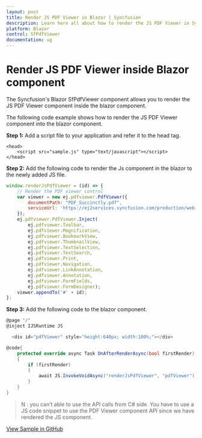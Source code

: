 ```yaml
---
layout: post
title: Render JS PDF Viewer in Blazor | Syncfusion
description: Learn here all about how to render the JS PDF Viewer in Syncfusion Blazor SfPdfViewer component and more.
platform: Blazor
control: SfPdfViewer
documentation: ug
---
```


# Render JS PDF Viewer inside Blazor component

The Syncfusion's Blazor SfPdfViewer component allows you to render the JS PDF Viewer component inside the blazor component.

The following code example shows how to render the JS PDF Viewer component into the blazor component.

**Step 1:** Add a script file to your application and refer it to the head tag.

```cshtml
<head>
    <script src="sample.js" type="text/javascript"></script>
</head>

```

**Step 2:** Add the following code to render the Js component in the blazor to the newly added JS file.

```javascript
window.renderJsPdfViewer = (id) => {
    // Render the PDF viewer control
    var viewer = new ej.pdfviewer.PdfViewer({
        documentPath: "PDF_Succinctly.pdf",
        serviceUrl: 'https://ej2services.syncfusion.com/production/web-services/api/pdfviewer'
    });
    ej.pdfviewer.PdfViewer.Inject(
        ej.pdfviewer.Toolbar, 
        ej.pdfviewer.Magnification,
        ej.pdfviewer.BookmarkView, 
        ej.pdfviewer.ThumbnailView, 
        ej.pdfviewer.TextSelection,
        ej.pdfviewer.TextSearch, 
        ej.pdfviewer.Print, 
        ej.pdfviewer.Navigation,
        ej.pdfviewer.LinkAnnotation, 
        ej.pdfviewer.Annotation,
        ej.pdfviewer.FormFields, 
        ej.pdfviewer.FormDesigner);
    viewer.appendTo('#' + id);
};

```

**Step 3:** Add the following code to the blazor component.

```csharp
@page "/"
@inject IJSRuntime JS

  <div id="pdfViewer" style="height:640px; width:100%;"></div>

@code{ 
    protected override async Task OnAfterRenderAsync(bool firstRender)
    {
        if (firstRender)
        {
            await JS.InvokeVoidAsync("renderJsPdfViewer", "pdfViewer");
        }
    }
}

```

>N : you can’t able to use the API calls from C# side. You have to use a JS code snippet to use the PDF Viewer component API since we have rendered the JS component.

[View Sample in GitHub](https://github.com/SyncfusionExamples/blazor-pdf-viewer-examples/tree/master/Common/Render%20JS%20PDF%20Viewer%20component%20in%20Blazor)